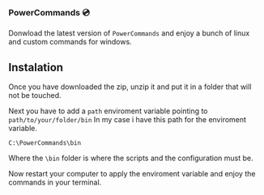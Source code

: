 ### PowerCommands 💿
Donwload the latest version of `PowerCommands` and enjoy a bunch of linux and custom commands for windows.

## Instalation
Once you have downloaded the zip, unzip it and put it in a folder that will not be touched.

Next you have to add a `path` enviroment variable pointing to `path/to/your/folder/bin` In my case i have this path for the enviroment variable.


```
C:\PowerCommands\bin
```

Where the `\bin` folder is where the scripts and the configuration must be.

Now restart your computer to apply the enviroment variable and enjoy the commands in your terminal.
